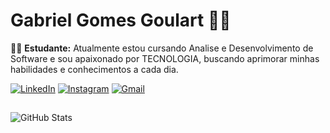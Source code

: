 # Gabriel Gomes Goulart 👩‍💻

👨‍🎓 **Estudante:** Atualmente estou cursando Analise e Desenvolvimento de Software e sou apaixonado por TECNOLOGIA, buscando aprimorar minhas habilidades e conhecimentos a cada dia.

[![LinkedIn](https://img.shields.io/badge/LinkedIn-0077B5?style=for-the-badge&logo=linkedin&logoColor=white)](https://www.linkedin.com/in/gabriel-gomes-goulart-4b7484162/)   [![Instagram](https://img.shields.io/badge/-Instagram-%23E4405F?style=for-the-badge&logo=instagram&logoColor=white)](https://www.instagram.com/gaabriellgoulart/) [![Gmail](https://img.shields.io/badge/Gmail-333333?style=for-the-badge&logo=gmail&logoColor=red)](mailto:gabriel.gomesgoulart@gmail.com)

##

![GitHub Stats](https://github-readme-stats.vercel.app/api?username=Gabrielggoulart&theme=transparent&bg_color=000&border_color=0000&show_icons=true&icon_color=30A3DC&title_color=E94D5F&text_color=FFF)
